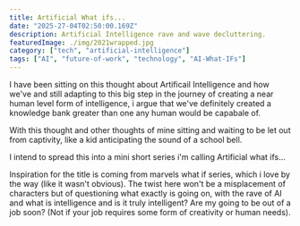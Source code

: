 ```yaml
---
title: Artificial What ifs...
date: "2025-27-04T02:50:00.169Z"
description: Artificial Intelligence rave and wave decluttering.
featuredImage: ./img/2021wrapped.jpg
category: ["tech", "artificial-intelligence"]
tags: ["AI", "future-of-work", "technology", "AI-What-IFs"]
---
```


I have been sitting on this thought about Artificail Intelligence and how we've and still adapting to this big step in the journey of creating a near human level form of intelligence, i argue that we've definitely created a knowledge bank greater than one any human would be capabale of.

With this thought and other thoughts of mine sitting and waiting to be let out from captivity, like  a kid anticipating the sound of a school bell.

I intend to spread this into a mini short series i'm calling Artificial what ifs...

Inspiration for the title is coming from marvels what if series, which i love by the way (like it wasn't obvious). The twist here won't be a misplacement of characters but of questioning what exactly is going on, with the rave of AI and what is intelligence and is it truly intelligent? Are my going to be out of a job soon? (Not if your job requires some form of creativity or human needs).
